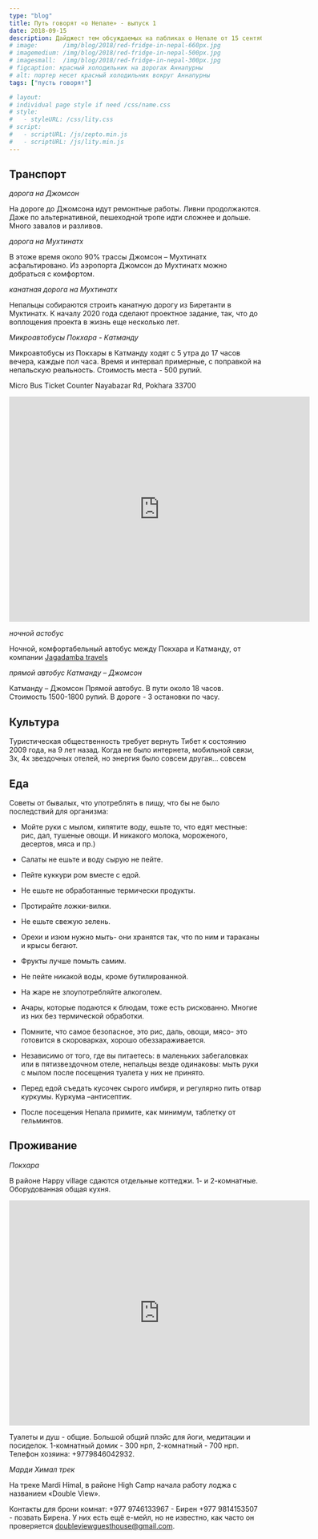 ```yaml
---
type: "blog"
title: Путь говорят «о Непале» - выпуск 1
date: 2018-09-15
description: Дайджест тем обсуждаемых на пабликах о Непале от 15 сентября 2018 года
# image:       /img/blog/2018/red-fridge-in-nepal-660px.jpg
# imagemedium: /img/blog/2018/red-fridge-in-nepal-500px.jpg
# imagesmall:  /img/blog/2018/red-fridge-in-nepal-300px.jpg
# figcaption: красный холодильник на дорогах Аннапурны
# alt: портер несет красный холодильник вокруг Аннапурны
tags: ["пусть говорят"]

# layout: 
# individual page style if need /css/name.css
# style:
#   - styleURL: /css/lity.css
# script:
#   - scriptURL: /js/zepto.min.js
#   - scriptURL: /js/lity.min.js
---
```

## Транспорт

*дорога на Джомсон*

На дороге до Джомсона идут ремонтные работы. Ливни продолжаются. Даже по альтернативной, пешеходной тропе идти сложнее и дольше. Много завалов и разливов. 

*дорога на Мухтинатх*

В этоже время около 90% трассы Джомсон – Мухтинатх асфальтировано. Из аэропорта Джомсон до Мухтинатх можно добраться с комфортом.

*канатная дорога на Мухтинатх*

Непальцы собираются строить канатную дорогу из Биретанти в Муктинатх. К началу 2020 года сделают проектное задание, так, что до воплощения проекта в жизнь еще несколько лет.

*Микроавтобусы Покхара - Катманду*

Микроавтобусы из Покхары в Катманду ходят с 5 утра до 17 часов вечера, каждые пол часа. Время и интервал примерные, с поправкой на непальскую реальность. 
Стоимость места - 500 рупий. 

Micro Bus Ticket Counter
Nayabazar Rd, Pokhara 33700
<iframe src="https://www.google.com/maps/embed?pb=!1m18!1m12!1m3!1d3515.8986838125693!2d83.98469291507317!3d28.210390632586304!2m3!1f0!2f0!3f0!3m2!1i1024!2i768!4f13.1!3m3!1m2!1s0x0%3A0xb9562ebec135697a!2sMicro+Bus+Ticket+Counter%2C+Nayabazar+Rd%2C+Pokhara+33700%2C+Nepal!5e0!3m2!1sen!2sru!4v1537125990105" width="600" height="450" frameborder="0" style="border:0" allowfullscreen></iframe>

*ночной астобус*

Ночной, комфортабельный автобус между Покхара и Катманду, от компании  [Jagadamba travels](http://pkrjagadamba.com/)

*прямой автобус Катманду – Джомсон*

Катманду – Джомсон Прямой автобус. В пути около 18 часов. Стоимость 1500-1800 рупий. В дороге - 3 остановки по часу.

## Культура

Туристическая общественность требует вернуть Тибет к состоянию 2009 года, на 9 лет назад. Когда не было интернета, мобильной связи, 3х, 4х звездочных отелей, но энергия было совсем другая... совсем

## Еда

Советы от бывалых, что употреблять в пищу, что бы не было последствий для организма:

* Мойте руки с мылом, кипятите воду, ешьте то, что едят местные: рис, дал, тушеные овощи. И никакого молока, мороженого, десертов, мяса и пр.)

* Салаты не ешьте и воду сырую не пейте.

* Пейте куккури ром вместе с едой.

* Не ешьте не обработанные термически продукты. 

* Протирайте ложки-вилки. 

* Не ешьте свежую зелень. 

* Орехи и изюм нужно мыть- они хранятся так, что по ним и тараканы и крысы бегают. 

* Фрукты лучше помыть самим. 

* Не пейте никакой воды, кроме бутилированной.

* На жаре не злоупотребляйте алкоголем. 

* Ачары, которые подаются к блюдам, тоже есть рискованно. Многие из них без термической обработки. 

* Помните, что самое безопасное, это рис, даль, овощи, мясо- это готовится в скороварках, хорошо обеззараживается. 

* Независимо от того, где вы питаетесь: в маленьких забегаловках или в пятизвездочном отеле, непальцы везде одинаковы: мыть руки с мылом после посещения туалета у них не принято.

* Перед едой съедать кусочек сырого имбиря, и регулярно пить отвар куркумы. Куркума –антисептик.

* После посещения Непала примите, как минимум, таблетку от гельминтов.


## Проживание

*Покхара*

В районе Happy village сдаются отдельные коттеджи. 1- и 2-комнатные.
Оборудованная общая кухня.
<iframe src="https://www.google.com/maps/embed?pb=!1m14!1m8!1m3!1d14062.337404881479!2d83.94032555186769!3d28.219938275189588!3m2!1i1024!2i768!4f13.1!3m3!1m2!1s0x0%3A0x82beefd18db11add!2sHappy+Village!5e0!3m2!1sen!2sru!4v1537126199640" width="600" height="450" frameborder="0" style="border:0" allowfullscreen></iframe>

Туалеты и душ - общие.
Большой общий плэйс для йоги, медитации и посиделок.
1-комнатный домик - 300 нрп, 2-комнатный - 700 нрп.
Телефон хозяина: +9779846042932.

*Марди Химал трек*

На треке Mardi Himal, в районе High Сamp начала работу лоджа с названием «Double View».

Контакты для брони комнат:
+977 9746133967 - Бирен
+977 9814153507 - позвать Бирена.
У них есть ещё е-мейл, но не известно, как часто он проверяется doubleviewguesthouse@gmail.com.
